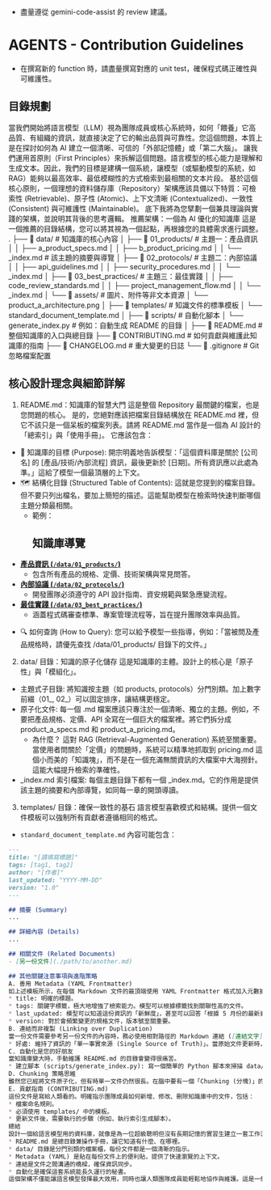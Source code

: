 - 盡量遵從 gemini-code-assist 的 review 建議。
# AGENTS - Contribution Guidelines

- 在撰寫新的 function 時，請盡量撰寫對應的 unit test，確保程式碼正確性與可維護性。

## 目錄規劃

當我們開始將語言模型（LLM）視為團隊成員或核心系統時，如何「餵養」它高品質、有組織的資訊，就直接決定了它的輸出品質與可靠性。您這個問題，本質上是在探討如何為 AI 建立一個清晰、可信的「外部記憶體」或「第二大腦」。
讓我們運用首原則（First Principles）來拆解這個問題。語言模型的核心能力是理解和生成文本。因此，我們的目標是建構一個系統，讓模型（或驅動模型的系統，如 RAG）能夠以最高效率、最低模糊性的方式檢索到最相關的文本片段。
基於這個核心原則，一個理想的資料儲存庫（Repository）架構應該具備以下特質：可檢索性 (Retrievable)、原子性 (Atomic)、上下文清晰 (Contextualized)、一致性 (Consistent) 與可維護性 (Maintainable)。
底下我將為您擘劃一個兼具理論與實踐的架構，並說明其背後的思考邏輯。
推薦架構：一個為 AI 優化的知識庫
這是一個推薦的目錄結構，您可以將其視為一個起點，再根據您的具體需求進行調整。
.
├── 📁 data/                      # 知識庫的核心內容
│   ├── 📁 01_products/           # 主題一：產品資訊
│   │   ├── a_product_specs.md
│   │   ├── b_product_pricing.md
│   │   └── _index.md             # 該主題的摘要與導覽
│   ├── 📁 02_protocols/          # 主題二：內部協議
│   │   ├── api_guidelines.md
│   │   ├── security_procedures.md
│   │   └── _index.md
│   ├── 📁 03_best_practices/     # 主題三：最佳實踐
│   │   ├── code_review_standards.md
│   │   ├── project_management_flow.md
│   │   └── _index.md
│   └── 📁 assets/                 # 圖片、附件等非文本資源
│       └── product_a_architecture.png
│
├── 📁 templates/                # 知識文件的標準模板
│   └── standard_document_template.md
│
├── 📁 scripts/                  # 自動化腳本
│   └── generate_index.py         # 例如：自動生成 README 的目錄
│
├── 📄 README.md                  # 整個知識庫的入口與總目錄
├── 📄 CONTRIBUTING.md           # 如何貢獻與維護此知識庫的指南
├── 📄 CHANGELOG.md              # 重大變更的日誌
└── 📄 .gitignore                # Git 忽略檔案配置

## 核心設計理念與細節詳解
1. README.md：知識庫的智慧大門
這是整個 Repository 最關鍵的檔案，也是您問題的核心。
是的，您絕對應該把檔案目錄結構放在 README.md 裡，但它不該只是一個呆板的檔案列表。請將 README.md 當作是一個為 AI 設計的「總索引」與「使用手冊」。
它應該包含：
 * 🎯 知識庫的目標 (Purpose): 開宗明義地告訴模型：「這個資料庫是關於 [公司名] 的 [產品/技術/內部流程] 資訊，最後更新於 [日期]。所有資訊應以此處為準。」這給了模型一個最頂層的上下文。
 * 🗺️ 結構化目錄 (Structured Table of Contents): 這就是您提到的檔案目錄。但不要只列出檔名，要加上簡短的描述。這能幫助模型在檢索時快速判斷哪個主題分類最相關。
   * 範例：
     ## 知識庫導覽

- **[產品資訊 (`/data/01_products/`)](./data/01_products/_index.md)**
  - 包含所有產品的規格、定價、技術架構與常見問答。
- **[內部協議 (`/data/02_protocols/`)](./data/02_protocols/_index.md)**
  - 開發團隊必須遵守的 API 設計指南、資安規範與緊急應變流程。
- **[最佳實踐 (`/data/03_best_practices/`)](./data/03_best_practices/_index.md)**
  - 涵蓋程式碼審查標準、專案管理流程等，旨在提升團隊效率與品質。

 * 🔍 如何查詢 (How to Query): 您可以給予模型一些指導，例如：「當被問及產品規格時，請優先查找 /data/01_products/ 目錄下的文件。」
2. data/ 目錄：知識的原子化儲存
這是知識庫的主體。設計上的核心是「原子性」與「模組化」。
 * 主題式子目錄: 將知識按主題（如 products, protocols）分門別類。加上數字前綴（01_, 02_）可以固定排序，讓結構更穩定。
 * 原子化文件: 每一個 .md 檔案應該只專注於一個清晰、獨立的主題。例如，不要把產品規格、定價、API 全寫在一個巨大的檔案裡。將它們拆分成 product_a_specs.md 和 product_a_pricing.md。
   * 為什麼？ 這對 RAG (Retrieval-Augmented Generation) 系統至關重要。當使用者問關於「定價」的問題時，系統可以精準地抓取到 pricing.md 這個小而美的「知識塊」，而不是在一個充滿無關資訊的大檔案中大海撈針。這能大幅提升檢索的準確性。
 * _index.md 索引檔案: 每個主題目錄下都有一個 _index.md。它的作用是提供該主題的摘要和內部導覽，如同每一章的開頭導讀。
3. templates/ 目錄：確保一致性的基石
語言模型喜歡模式和結構。提供一個文件模板可以強制所有貢獻者遵循相同的格式。
 * `standard_document_template.md` 內容可能包含：
  ```markdown
  ---
  title: "[請填寫標題]"
  tags: [tag1, tag2]
  author: "[作者]"
  last_updated: "YYYY-MM-DD"
  version: "1.0"
  ---

  ## 摘要 (Summary)
  ...

  ## 詳細內容 (Details)
  ...

  ## 相關文件 (Related Documents)
  - [另一份文件](./path/to/another.md)

## 其他關鍵注意事項與進階策略
A. 善用 Metadata (YAML Frontmatter)
如上述模板所示，在每個 Markdown 文件的最頂端使用 YAML Frontmatter 格式加入元數據。這對 AI 來說是黃金！
 * title: 明確的標題。
 * tags: 關鍵字標籤，極大地增強了檢索能力。模型可以根據標籤找到關聯性高的文件。
 * last_updated: 模型可以知道這份資訊的「新鮮度」，甚至可以回答「根據 5 月份的最新資料...」。
 * version: 對於會頻繁變更的規格文件，版本號至關重要。
B. 連結而非複製 (Linking over Duplication)
當一份文件需要參考另一份文件的內容時，務必使用相對路徑的 Markdown 連結 ([連結文字](./path/to/file.md))，而不是複製貼上內容。
 * 好處: 維持了資訊的「單一事實來源 (Single Source of Truth)」。當原始文件更新時，所有引用它的地方都會自動連結到最新的版本。這避免了資訊過時和不一致的問題。
C. 自動化是您的好朋友
當知識庫變大時，手動維護 README.md 的目錄會變得很痛苦。
 * 建立腳本 (scripts/generate_index.py): 寫一個簡單的 Python 腳本來掃描 data/ 目錄，並自動生成 README.md 中的結構化目錄。這樣每次有新文件加入時，只要執行一次腳本，總目錄就更新了。這確保了目錄永遠是最新的。
D. Chunking 策略思維
雖然您已經將文件原子化，但有時單一文件仍然很長。在腦中要有一個「Chunking (分塊)」的概念。可以利用 Markdown 的標題（##, ###）來自然地將文件內容切分成有意義的段落。許多 RAG 系統會利用這些標題來做為切割知識的邊界。
E. 貢獻指南 (CONTRIBUTING.md)
這份文件是寫給人類看的。明確指示團隊成員如何新增、修改、刪除知識庫中的文件，包括：
 * 檔案命名規則。
 * 必須使用 templates/ 中的模板。
 * 更新文件後，需要執行的步驟（例如，執行索引生成腳本）。
總結
設計一個給語言模型用的資料庫，就像是為一位超級聰明但沒有長期記憶的實習生建立一套工作流程和參考手冊。
 * README.md 是總目錄兼操作手冊，讓它知道有什麼、在哪裡。
 * data/ 目錄是分門別類的檔案櫃，每份文件都是一個清晰的指示。
 * Metadata (YAML) 是貼在每份文件上的便利貼，提供了快速瀏覽的上下文。
 * 連結是文件之間溝通的橋樑，確保資訊同步。
 * 自動化是確保這套系統能長久運行的秘書。
這個架構不僅能讓語言模型發揮最大效用，同時也讓人類團隊成員能輕鬆地協作與維護。這是一個將知識「工程化」的過程，絕對是未來駕馭 AI 的核心技能之一。希望這套藍圖對您有幫助！

